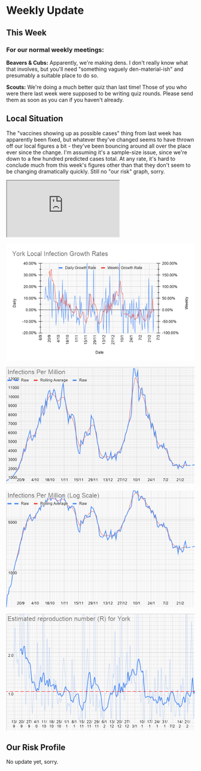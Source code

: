 # Weekly Update

## This Week

### For our normal weekly meetings:

**Beavers & Cubs:** Apparently, we're making dens. I don't really know what that involves, but you'll need "something vaguely den-material-ish" and presumably a suitable place to do so. 

**Scouts:** We're doing a much better quiz than last time! Those of you who were there last week were supposed to be writing quiz rounds. Please send them as soon as you can if you haven't already.

## Local Situation

The "vaccines showing up as possible cases" thing from last week has apparently been fixed, but whatever they've changed seems to have thrown off our local figures a bit - they've been bouncing around all over the place ever since the change. I'm assuming it's a sample-size issue, since we're down to a few hundred predicted cases total. At any rate, it's hard to conclude much from this week's figures other than that they don't seem to be changing dramatically quickly. Still no "our risk" graph, sorry. 

<iframe src="https://docs.google.com/spreadsheets/d/e/2PACX-1vS9DCaYpz3qqDbUsptGQO4c-84a3vYQaBk7UtJyolObCJknCxbLY8Zqz3-4EuPindtvnX_6W368Vt3l/pubchart?oid=1000481679&amp;format=image"></iframe>

![Growth Rate Graph](g201.png)

![Case Graph](g202.png)

![Log-scale case graph](g204.png)

![R graph](g205.png)

## Our Risk Profile

No update yet, sorry.
